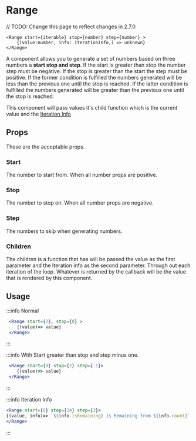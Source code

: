 # Range

// TODO: Change this page to reflect changes in 2.7.0

```tsx
<Range start={iterable} stop={number} step={number} >
    {(value:number, info: IterationInfo,) => unknown}
</Range>
```

A component allows you to generate a set of numbers based on three numbers a **start stop and step**. If the start is greater than stop the number step must be negative. If the stop is greater than the start the step must be positive. If the former condition is fulfilled the numbers generated will be less than the previous one until the stop is reached. If the latter condition is fulfilled the numbers generated will be greater than the previous one until the stop is reached.

This component will pass values it's child function which is the current value and the [Iteration Info](/libraries/utilities/iteration-generators#iteration-info)

## Props

These are the acceptable props.

### Start

 The number to start from. When all number props are positive.  

### Stop

 The number to stop on. When all number props are negative.

### Step

 The numbers to skip when generating numbers.

### Children

The children is a function that has will be passed the value as the first parameter and the Iteration info as the second parameter. Through out each iteration of the loop. Whatever is returned by the callback will be the value that is rendered by this component.

## Usage

:::info Normal

```jsx
 <Range start={2}, stop={8} >
    {(value)=> value}
 </Range>
```

:::

:::info With Start greater than stop and step minus one.

```jsx
 <Range start={8} stop={2} step={-1}>
    {(value)=> value}
 </Range>
```

:::

:::info Iteration Info

```jsx
<Range start={6} stop={24} step={3}>
{(value, info)=> `${info.isRemaining} is Remaining from ${info.count}` }
</Range>
```

:::
